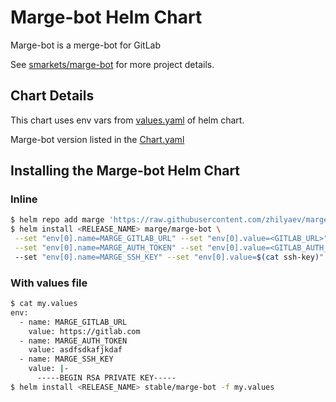 # Marge-bot Helm Chart
Marge-bot is a merge-bot for GitLab

See [smarkets/marge-bot](https://github.com/smarkets/marge-bot) for more project details.

## Chart Details

This chart uses env vars from [values.yaml](values.yaml) of helm chart.

Marge-bot version listed in the [Chart.yaml](Chart.yaml)

## Installing the Marge-bot Helm Chart

### Inline
```bash
$ helm repo add marge 'https://raw.githubusercontent.com/zhilyaev/marge-bot-helm/master'
$ helm install <RELEASE_NAME> marge/marge-bot \
 --set "env[0].name=MARGE_GITLAB_URL" --set "env[0].value=<GITLAB_URL>" \
 --set "env[0].name=MARGE_AUTH_TOKEN" --set "env[0].value=<GITLAB_AUTH_TOKEN>"
 --set "env[0].name=MARGE_SSH_KEY" --set "env[0].value=$(cat ssh-key)"
```

### With values file

```bash
$ cat my.values
env:
  - name: MARGE_GITLAB_URL
    value: https://gitlab.com
  - name: MARGE_AUTH_TOKEN
    value: asdfsdkafjkdaf
  - name: MARGE_SSH_KEY
    value: |-
      -----BEGIN RSA PRIVATE KEY-----
$ helm install <RELEASE_NAME> stable/marge-bot -f my.values
```

